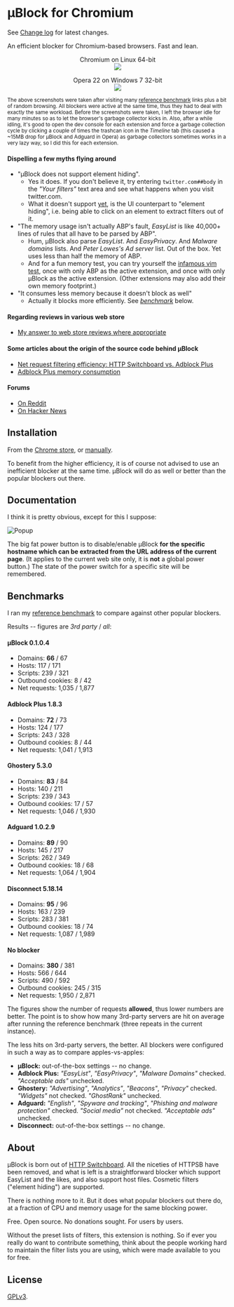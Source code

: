 # µBlock for Chromium

See [Change log](https://github.com/gorhill/uBlock/wiki/Change-log) for latest changes.

An efficient blocker for Chromium-based browsers. Fast and lean.

<p align="center">
    Chromium on Linux 64-bit<br>
    <img src="https://raw.githubusercontent.com/gorhill/uBlock/master/doc/img/ss-chromium-2.png" />
</p>

<p align="center">
    Opera 22 on Windows 7 32-bit<br>
    <img src="https://raw.githubusercontent.com/gorhill/uBlock/master/doc/img/ss-opera-1.png" />
</p>

<sup>The above screenshots were taken after visiting many [reference benchmark](https://github.com/gorhill/httpswitchboard/wiki/Comparative-benchmarks-against-widely-used-blockers:-Top-15-Most-Popular-News-Websites) 
links plus a bit of random browsing. All blockers were active at the same time, 
thus they had to deal with exactly the same workload. Before the screenshots were 
taken, I left the browser idle for many minutes so as to let the browser's 
garbage collector kicks in. Also, after a while idling, it's good to open the dev
console for each extension and force a garbage collection cycle by clicking a couple of times 
the trashcan icon in the _Timeline_ tab (this caused a ~15MB drop for µBlock and Adguard in Opera) 
as garbage collectors sometimes works in a very lazy way, so I did this for each extension.</sup>

#### Dispelling a few myths flying around

- "µBlock does not support element hiding".
    - Yes it does. If you don't believe it, try entering `twitter.com##body` in the 
_"Your filters"_ text area and see what happens when you visit twitter.com.
    - What it doesn't support [yet](https://github.com/gorhill/uBlock/issues/4), 
is the UI counterpart to "element hiding", i.e. being able to click on an element 
to extract filters out of it.
- "The memory usage isn't actually ABP's fault, _EasyList_ is like 40,000+ lines of rules that all have to be parsed by ABP".
    - Hum, µBlock also parse _EasyList_. And _EasyPrivacy_. And _Malware domains_ lists. 
And _Peter Lowes's Ad server_ list. Out of the box. Yet uses less than half the 
memory of ABP.
    - And for a fun memory test, you can try yourself the 
[infamous vim test](https://github.com/gorhill/httpswitchboard/wiki/Adblock-Plus-memory-consumption), 
once with only ABP as the active extension, and once with only µBlock as the active extension. (Other 
extensions may also add their own memory footprint.)
- "It consumes less memory because it doesn't block as well"
    - Actually it blocks more efficiently. See [_benchmark_](#benchmarks) below.

#### Regarding reviews in various web store

- [My answer to web store reviews where appropriate](https://github.com/gorhill/uBlock/wiki/My-answer-to-web-store-reviews-where-appropriate)

#### Some articles about the origin of the source code behind µBlock

- [Net request filtering efficiency: HTTP Switchboard vs. Adblock Plus](https://github.com/gorhill/httpswitchboard/wiki/Net-request-filtering-efficiency:-HTTP-Switchboard-vs.-Adblock-Plus)
- [Adblock Plus memory consumption](https://github.com/gorhill/httpswitchboard/wiki/Adblock-Plus-memory-consumption)

#### Forums

- [On Reddit](http://www.reddit.com/r/chrome/comments/28xt2j/%C2%B5block_a_fast_and_lean_blocker_for_chromiumbased/)
- [On Hacker News](https://news.ycombinator.com/item?id=7936809)

## Installation

From the [Chrome store](https://chrome.google.com/webstore/detail/µblock/cjpalhdlnbpafiamejdnhcphjbkeiagm), 
or [manually](https://github.com/gorhill/uBlock/tree/master/dist).

To benefit from the higher efficiency, it is of course not advised to use an 
inefficient blocker at the same time. µBlock will do as well or better than the 
popular blockers out there.

## Documentation

I think it is pretty obvious, except for this I suppose:

![Popup](https://raw.githubusercontent.com/gorhill/uBlock/master/doc/img/popup-1.png)

The big fat power button is to disable/enable µBlock **for the specific hostname
which can be extracted from the URL address of the current page**. (It applies to 
the current web site only, it is **not** a global power button.) The state of the power 
switch for a specific site will be remembered.

## Benchmarks

I ran my [reference benchmark](https://github.com/gorhill/httpswitchboard/wiki/Comparative-benchmarks-against-widely-used-blockers:-Top-15-Most-Popular-News-Websites) 
to compare against other popular blockers.

Results -- figures are *3rd party* / *all*:

#### µBlock 0.1.0.4

* Domains: **66** / 67
* Hosts: 117 / 171
* Scripts: 239 / 321
* Outbound cookies: 8 / 42
* Net requests: 1,035 / 1,877

#### Adblock Plus 1.8.3

* Domains: **72** / 73
* Hosts: 124 / 177
* Scripts: 243 / 328
* Outbound cookies: 8 / 44
* Net requests: 1,041 / 1,913

#### Ghostery 5.3.0

* Domains: **83** / 84
* Hosts: 140 / 211
* Scripts: 239 / 343
* Outbound cookies: 17 / 57
* Net requests: 1,046 / 1,930

#### Adguard 1.0.2.9

* Domains: **89** / 90
* Hosts: 145 / 217
* Scripts: 262 / 349
* Outbound cookies: 18 / 68
* Net requests: 1,064 / 1,904

#### Disconnect 5.18.14

* Domains: **95** / 96
* Hosts: 163 / 239
* Scripts: 283 / 381
* Outbound cookies: 18 / 74
* Net requests: 1,087 / 1,989

#### No blocker

* Domains: **380** / 381
* Hosts: 566 / 644
* Scripts: 490 / 592
* Outbound cookies: 245 / 315
* Net requests: 1,950 / 2,871

The figures show the number of requests **allowed**, thus lower numbers are better. 
The point is to show how many 3rd-party servers are hit on average after running 
the reference benchmark (three repeats in the current instance).

The less hits on 3rd-party servers, the better. All blockers were configured 
in such a way as to compare apples-vs-apples:

- **µBlock:** out-of-the-box settings -- no change.
- **Adblock Plus:** _"EasyList"_, _"EasyPrivacy"_, _"Malware Domains"_ checked. _"Acceptable ads"_ unchecked.
- **Ghostery:** _"Advertising"_, _"Analytics"_, _"Beacons"_, _"Privacy"_ checked. _"Widgets"_ not checked. _"GhostRank"_ unchecked. 
- **Adguard:** _"English"_, _"Spyware and tracking"_, _"Phishing and malware protection"_ checked. _"Social media"_ not checked. _"Acceptable ads"_ unchecked.
- **Disconnect:** out-of-the-box settings -- no change.

## About

µBlock is born out of [HTTP Switchboard](https://github.com/gorhill/httpswitchboard).
All the niceties of HTTPSB have been removed, and what is left is a straightforward
blocker which support EasyList and the likes, and also support host files. 
Cosmetic filters ("element hiding") are supported.

There is nothing more to it. But it does what popular blockers out there do, at a
fraction of CPU and memory usage for the same blocking power.

Free. Open source. No donations sought. For users by users.

Without the preset lists of filters, this extension is nothing. So if ever you 
really do want to contribute something, think about the people working hard 
to maintain the filter lists you are using, which were made available to you 
for free.

## License

[GPLv3](https://github.com/gorhill/uBlock/blob/master/LICENSE.txt).
